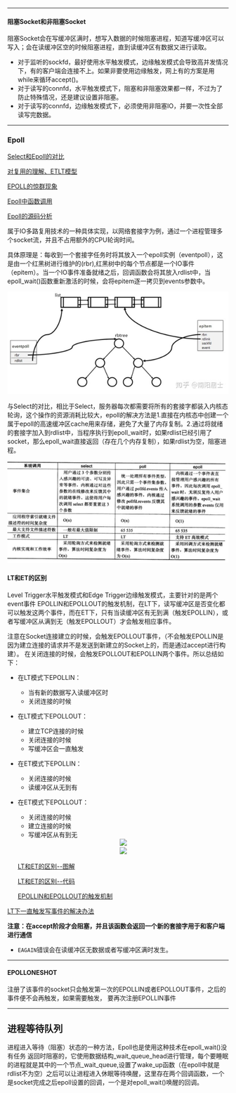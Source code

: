 
---

#### 阻塞Socket和非阻塞Socket
阻塞Socket会在写缓冲区满时，想写入数据的时候阻塞进程，知道写缓冲区可以写入；会在读缓冲区空的时候阻塞进程，直到读缓冲区有数据又进行读取。
- 对于监听的sockfd，最好使用水平触发模式，边缘触发模式会导致高并发情况下，有的客户端会连接不上。如果非要使用边缘触发，网上有的方案是用while来循环accept()。
- 对于读写的connfd，水平触发模式下，阻塞和非阻塞效果都一样，不过为了防止特殊情况，还是建议设置非阻塞。
- 对于读写的connfd，边缘触发模式下，必须使用非阻塞IO，并要一次性全部读写完数据。



---

### Epoll
[Select和Epoll的对比](https://www.zhihu.com/question/20122137/answer/146866418)

[对复用的理解、ETLT模型](https://zhuanlan.zhihu.com/p/87843750)

[EPOLL的惊群现象](https://blog.csdn.net/dog250/article/details/80837278)

[Epoll中函数调用](https://blog.csdn.net/daaikuaichuan/article/details/88770427)

[Epoll的源码分析](https://blog.csdn.net/li_haoren/article/details/94360012)

属于IO多路复用技术的一种具体实现，以网络套接字为例，通过一个进程管理多个socket流，并且不占用额外的CPU轮询时间。

具体原理是：每收到一个套接字任务时将其放入一个epoll实例（eventpoll），这是由一个红黑树进行维护的(rbr),红黑树中的每个节点都是一个IO事件（epitem）。当一个IO事件准备就绪之后，回调函数会将其放入rdlist中，当epoll_wait()函数重新激活的时候，会将epitem逐一拷贝到events参数中。

<div align = center>
<img src="../img/epoll数据结构.jpg"/>
</div>

与Select的对比，相比于Select，服务器每次都需要将所有的套接字都装入内核态轮询，这个操作的资源消耗比较大，epoll的解决方法是1.直接在内核态中创建一个属于epoll的高速缓冲区cache用来存储，避免了大量了内存复制。2.通过将就绪的套接字加入到rdlist中，当程序执行到epoll_wait时，如果rdlist已经引用了socket，那么epoll_wait直接返回（存在几个内存复制），如果rdlist为空，阻塞进程。



<div align = center>
<img src="../img/epoll对比.jpg"/>
</div>


#### LT和ET的区别
Level Trigger水平触发模式和Edge Trigger边缘触发模式，主要针对的是两个event事件
EPOLLIN和EPOLLOUT的触发机制，在LT下，读写缓冲区是否变化都可以触发这两个事件，而在ET下，只有当读缓冲区有无到满（触发EPOLLIN），或者写缓冲区从满到无（触发EPOLLOUT）才会触发相应事件。

注意在Socket连接建立的时候，会触发EPOLLOUT事件，（不会触发EPOLLIN是因为建立连接的请求并不是发送到新建立的Socket上的，而是通过accept进行构建）。
在关闭连接的时候，会触发EPOLLOUT和EPOLLIN两个事件。所以总结如下：

- 在LT模式下EPOLLIN：
  - 当有新的数据写入读缓冲区时
  - 关闭连接的时候
- 在LT模式下EPOLLOUT：
  - 建立TCP连接的时候
  - 关闭连接的时候
  - 写缓冲区会一直触发
- 在ET模式下EPOLLIN：
  - 关闭连接的时候
  - 读缓冲区从无到有
- 在ET模式下EPOLLOUT：
  - 关闭连接的时候
  - 建立连接的时候
  - 写缓冲区从有到无


  <div align = center>
  <img src="../img/LTET读.jpg"/>
  </div>

  <div align = center>
  <img src="../img/LTET写.jpg"/>
  </div>

  [LT和ET的区别--图解](https://www.cnblogs.com/xiehongfeng100/p/4636118.html)

  [LT和ET的区别--代码](https://www.zhihu.com/question/47002053/answer/794254562)

  [EPOLLIN和EPOLLOUT的触发机制](https://cloud.tencent.com/developer/article/1481046)

[LT下一直触发写事件的解决办法](https://www.cnblogs.com/lchb/p/4895297.html)

  **注意：在accept阶段才会阻塞，并且该函数会返回一个新的套接字用于和客户端进行通信**

- `EAGAIN`错误会在读缓冲区无数据或者写缓冲区满时发生。
---

#### EPOLLONESHOT
注册了该事件的socket只会触发第一次的EPOLLIN或者EPOLLOUT事件，之后的事件便不会再触发，如果需要触发，
要再次注册EPOLLIN事件

---

## 进程等待队列
进程进入等待（阻塞）状态的一种方法，Epoll也是使用这种技术在epoll_wait()没有任务
返回时阻塞的，它使用数据结构_wait_queue_head进行管理，每个要睡眠的进程就是其中的一个节点_wait_queue,设置了wake_up函数（在epoll中就是rdlist不为空）之后可以让进程进入休眠等待唤醒，这里存在两个回调函数，一个是socket完成之后epoll设置的回调，一个是对epoll_wait()唤醒的回调。
